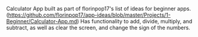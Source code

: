 Calculator App built as part of florinpop17's list of ideas for beginner apps. (https://github.com/florinpop17/app-ideas/blob/master/Projects/1-Beginner/Calculator-App.md)
Has functionality to add, divide, multiply, and subtract, as well as clear the screen, and change the sign of the numbers.

